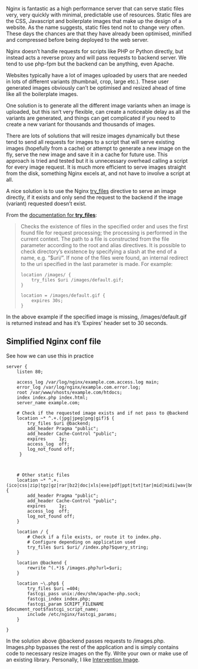 Nginx is fantastic as a high performance server that can serve static files very, very quickly with minimal, predictable use of resources. Static files are the CSS, Javascript and boilerplate images that make up the design of a website. As the name suggests, static files tend not to change very often. These days the chances are that they have already been optimised, minified and compressed before being deployed to the web server.

Nginx doesn’t handle requests for scripts like PHP or Python directly, but instead acts a reverse proxy and will pass requests to backend server. We tend to use php-fpm but the backend can be anything, even Apache.

Websites typically have a lot of images uploaded by users that are needed in lots of different variants (thumbnail, crop, large etc.). These user generated images obviously can’t be optimised and resized ahead of time like all the boilerplate images.

One solution is to generate all the different image variants when an image is uploaded, but this isn’t very flexible, can create a noticeable delay as all the variants are generated, and things can get complicated if you need to create a new variant for thousands and thousands of images.

There are lots of solutions that will resize images dynamically but these tend to send all requests for images to a script that will serve existing images (hopefully from a cache) or attempt to generate a new image on the fly, serve the new image and save it in a cache for future use. This approach is tried and tested but it is unnecessary overhead calling a script for every image request. It is much more efficient to serve images straight from the disk, something Nginx excels at, and not have to involve a script at all.

A nice solution is to use the Nginx [try\_files](https://nginx.org/en/docs/http/ngx_http_core_module.html#try_files) directive to serve an image directly, if it exists and only send the request to the backend if the image (variant) requested doesn’t exist.

From the [documentation for **try\_files**](https://nginx.org/en/docs/http/ngx_http_core_module.html#try_files):

> Checks the existence of files in the specified order and uses the first found file for request processing; the processing is performed in the current context. The path to a file is constructed from the file parameter according to the root and alias directives. It is possible to check directory’s existence by specifying a slash at the end of a name, e.g. “$uri/”. If none of the files were found, an internal redirect to the uri specified in the last parameter is made. For example:
> 
> ```
> location /images/ {
>     try_files $uri /images/default.gif;
> }
> 
> location = /images/default.gif {
>     expires 30s;
> }
> 
> ```

In the above example if the specified image is missing, /images/default.gif is returned instead and has it’s ‘Expires’ header set to 30 seconds.

## Simplified Nginx conf file

See how we can use this in practice

```
server {
    listen 80;

    access_log /var/log/nginx/example.com.access.log main;
    error_log /var/log/nginx/example.com.error.log;
    root /var/www/vhosts/example.com/htdocs;
    index index.php index.html;
    server_name example.com;

    # Check if the requested image exists and if not pass to @backend
    location ~* ^.+.(jpg|jpeg|png|gif)$ {
        try_files $uri @backend;
        add_header Pragma "public";
        add_header Cache-Control "public";
        expires     1y;
        access_log  off;
        log_not_found off;
     }



    # Other static files
    location ~* ^.+.(ico|css|zip|tgz|gz|rar|bz2|doc|xls|exe|pdf|ppt|txt|tar|mid|midi|wav|bmp|rtf|js|eot|woff|svg|htc)$ {
        add_header Pragma "public";
        add_header Cache-Control "public";
        expires     1y;
        access_log  off;
        log_not_found off;
    }

    location / {
        # Check if a file exists, or route it to index.php.
        # Configure depending on application used
        try_files $uri $uri/ /index.php?$query_string;
    }

    location @backend {
        rewrite ^(.*)$ /images.php?url=$uri;
    }

    location ~\.php$ {
        try_files $uri =404;
        fastcgi_pass unix:/dev/shm/apache-php.sock;
        fastcgi_index index.php;
        fastcgi_param SCRIPT_FILENAME $document_root$fastcgi_script_name;
        include /etc/nginx/fastcgi_params;
    }

}

```

In the solution above @backend passes requests to /images.php. Images.php bypasses the rest of the application and is simply contains code to necessary resize images on the fly. Write your own or make use of an existing library. Personally, I like [Intervention Image](http://image.intervention.io/).